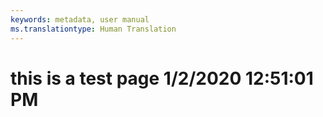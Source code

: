 ```yaml
---
keywords: metadata, user manual
ms.translationtype: Human Translation
---
```

# this is a test page 1/2/2020 12:51:01 PM